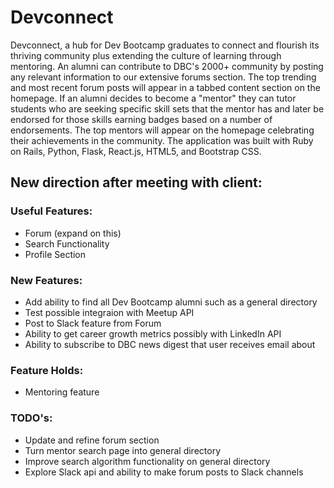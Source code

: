 # Devconnect

Devconnect, a hub for Dev Bootcamp graduates to connect and flourish its thriving community plus extending the culture of learning through mentoring. An alumni can contribute to DBC's 2000+ community by posting any relevant information to our extensive forums section. The top trending and most recent forum posts will appear in a tabbed content section on the homepage. If an alumni decides to become a "mentor" they can tutor students who are seeking specific skill sets that the mentor has and later be endorsed for those skills earning badges based on a number of endorsements. The top mentors will appear on the homepage celebrating their achievements in the community. The application was built with Ruby on Rails, Python, Flask, React.js, HTML5, and Bootstrap CSS.

## New direction after meeting with client:
### Useful Features:
- Forum (expand on this)
- Search Functionality
- Profile Section


### New Features:
- Add ability to find all Dev Bootcamp alumni such as a general directory
- Test possible integraion with Meetup API
- Post to Slack feature from Forum
- Ability to get career growth metrics possibly with LinkedIn API
- Ability to subscribe to DBC news digest that user receives email about

### Feature Holds:
- Mentoring feature


### TODO's:
- Update and refine forum section
- Turn mentor search page into general directory
- Improve search algorithm functionality on general directory
- Explore Slack api and ability to make forum posts to Slack channels
